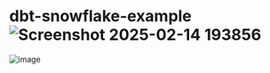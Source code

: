 # dbt-snowflake-example![Screenshot 2025-02-14 193856](https://github.com/user-attachments/assets/fce7eef6-ab01-40a9-85bf-13fbcd91f306)
![image](https://github.com/user-attachments/assets/c1f0672f-b247-4e86-adcf-8042d51efa4c)

